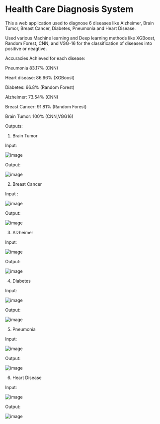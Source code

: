 # Health Care Diagnosis System
This a web application used to diagnose 6 diseases like Alzheimer, Brain Tumor, Breast Cancer, Diabetes, Pneumonia and Heart Disease.

Used various Machine learning and Deep learning methods like XGBoost, Random Forest, CNN, and VGG-16 for the classification of diseases into positive or neagtive.

Accuracies Achieved for each disease:

Pneumonia 83.17% (CNN)

Heart disease: 86.96% (XGBoost)

Diabetes: 66.8% (Random Forest)

Alzheimer: 73.54% (CNN)

Breast Cancer: 91.81% (Random Forest)

Brain Tumor: 100% (CNN,VGG16)

Outputs:

1) Brain Tumor

Input:

![image](https://user-images.githubusercontent.com/69026838/197511401-16ebe14e-a5b5-4439-84b6-d584003eb72c.png)


Output:

![image](https://user-images.githubusercontent.com/69026838/197511370-3f4b4419-e805-455b-8f39-edd7dcf8a20a.png)


2) Breast Cancer

 Input : 
 
 ![image](https://user-images.githubusercontent.com/69026838/197512245-7686b8d4-bbf4-47f3-b214-ee87883c3af8.png)

 Output: 
 
 ![image](https://user-images.githubusercontent.com/69026838/197512278-4ba804cf-f3e9-4968-a81a-7f213ef05607.png)
 
3) Alzheimer

  Input:
  
  ![image](https://user-images.githubusercontent.com/69026838/197512412-969a61bb-2183-4538-8536-ad513f528883.png)
  
  Output:
  
  ![image](https://user-images.githubusercontent.com/69026838/197512438-3fba31b4-bf59-49ed-ade3-aec7ca58904b.png)
  
4) Diabetes

  Input:
  
  ![image](https://user-images.githubusercontent.com/69026838/197512642-f6d84e89-66f7-49d3-9bfc-ff123b070c56.png)

  Output:
  
  ![image](https://user-images.githubusercontent.com/69026838/197512675-a64c64cc-8791-4c85-b1fd-b5db3c7ed3a2.png)
  
5) Pneumonia

  Input:
  
  ![image](https://user-images.githubusercontent.com/69026838/197512904-0a7b598d-9472-43fa-9945-9ec510ed5818.png)

  Output:
  
  ![image](https://user-images.githubusercontent.com/69026838/197512864-5bea7241-91be-4268-8305-b4e19a88cee0.png)

6) Heart Disease

  Input:
  
  ![image](https://user-images.githubusercontent.com/69026838/197513090-95d4c8f3-71d9-4455-b5c1-e4de7baf7407.png)
 
  Output:
  
  ![image](https://user-images.githubusercontent.com/69026838/197513057-52b1b35d-10d0-4e5f-bb6d-e079bdf5a77a.png)

  
  
 
